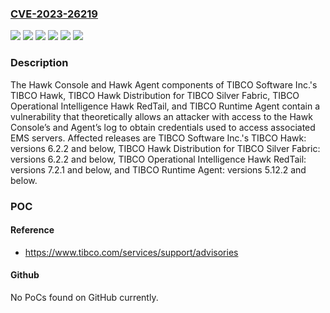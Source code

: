 ### [CVE-2023-26219](https://cve.mitre.org/cgi-bin/cvename.cgi?name=CVE-2023-26219)
![](https://img.shields.io/static/v1?label=Product&message=TIBCO%20Hawk%20Distribution%20for%20TIBCO%20Silver%20Fabric&color=blue)
![](https://img.shields.io/static/v1?label=Product&message=TIBCO%20Hawk&color=blue)
![](https://img.shields.io/static/v1?label=Product&message=TIBCO%20Operational%20Intelligence%20Hawk%20RedTail&color=blue)
![](https://img.shields.io/static/v1?label=Product&message=TIBCO%20Runtime%20Agent&color=blue)
![](https://img.shields.io/static/v1?label=Version&message=0%20&color=brightgreen)
![](https://img.shields.io/static/v1?label=Vulnerability&message=The%20impact%20of%20this%20vulnerability%20includes%20the%20theoretical%20possibility%20that%20an%20attacker%20could%20access%20the%20message%20stream%20of%20the%20EMS%20server%2C%20or%20in%20the%20worst%20case%2C%20gain%20administrative%20access%20to%20the%20server.&color=brightgreen)

### Description

The Hawk Console and Hawk Agent components of TIBCO Software Inc.'s TIBCO Hawk, TIBCO Hawk Distribution for TIBCO Silver Fabric, TIBCO Operational Intelligence Hawk RedTail, and TIBCO Runtime Agent contain a vulnerability that theoretically allows an attacker with access to the Hawk Console’s and Agent’s log to obtain credentials used to access associated EMS servers. Affected releases are TIBCO Software Inc.'s TIBCO Hawk: versions 6.2.2 and below, TIBCO Hawk Distribution for TIBCO Silver Fabric: versions 6.2.2 and below, TIBCO Operational Intelligence Hawk RedTail: versions 7.2.1 and below, and TIBCO Runtime Agent: versions 5.12.2 and below.

### POC

#### Reference
- https://www.tibco.com/services/support/advisories

#### Github
No PoCs found on GitHub currently.

